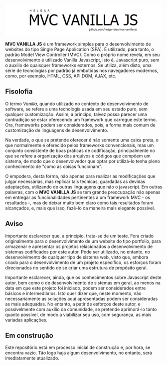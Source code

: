 <img src="mvc-vanilla-js-large.png" alt="MVC VANNILA MVC." style="text-align:center;"/>

<b>MVC VANILLA JS</b> é um framework simples para o desenvolvimento de websites do tipo Single Page Application (SPA). É utilizado, para tanto, o padrão Model View Controller (MVC). Como o próprio nome revela, em seu desenvolvimento é utilizado Vanilla Javascript, isto é, Javascript puro, sem o auxílio de quaisquer frameworks externos. Se utiliza, além disto, uma série de tecnologias por padrão já embutidas nos navegadores modernos, como, por exemplo, HTML, CSS, API DOM, AJAX, etc.


## Fisolofia

O termo <em>Vanilla</em>, quando utilizado no contexto de desenvolvimento de software, se refere a uma tecnologia usada em seu estado puro, sem qualquer customização. Assim, a princípo, talvez possa parecer uma contradição se estar oferecendo um framework que carregue este termo. Ora, frameworks podem ser considerados, pois, a forma mais comum de customização de linguagens de desenvolvimento.

Na verdade, o que se pretende oferecer é não somente uma caixa preta, o que normalmente é oferecido pelos frameworks convencionais, mas um conjunto consistente de boas práticas de codificação, principalmente no que se refere a organização dos arquivos e códigos que compõem um sistema, de modo que o desenvolvedor que optar por utilizá-lo tenha pleno conhecimento de "como as coisas funcionam".

O empodera, desta forma, não apenas para realizar as modificações que julgar necessárias, mas replicar tais técnicas, guardadas as devidas adaptações, utilizando de outras linguagens que não o javascript. Em outras palavras, com o <b>MVC VANILLA JS</b> se tem grande preocupação não apenas em entregar as funcionalidades pertinentes a um framework MVC - os resultados -, mas de deixar muito bem claro como tais resultados foram alcançados, e, mais que isso, fazê-lo da maneira mais elegante possível.

## Aviso
Importante esclarecer que, a princípio, trata-se de um teste. Fora criado originalmente para o desenvolvimento de um website do tipo portfolio, para armazenar e apresentar os projetos relacionados a desenvolvimento de sistemas codificados por este autor. Pode ser utilizado, no entanto, no desenvolvimento de qualquer tipo de sistema web, visto que, embora criado para o desenvolvimento de um projeto específico, os esforços foram direcionados no sentido de se criar uma estrutura de propósito geral.

Importante esclarecer, ainda,  que os conhecimentos sobre Javascript deste autor, bem como o de desenvolvimento de sistemas em geral, ao menos na data em que este projeto foi iniciado, podem ser considerados entre básicos e intermediários. Isto quer dizer que, neste momento, não necessariamente as soluções aqui apresentadas podem ser consideradas as mais adequadas. No entanto, a patir de esforços deste autor, e possívelmente com auxílio da comunidade, se pretende aprimorá-lo tanto quanto possível, de modo a viabilizar seu uso, com segurança, as mais variadas aplicações.

## Em construção

Este repositório está em processo inicial de construção e, por hora, se encontra vazio. Tão logo haja algum desenvolvimento, no entanto, será imediatamente atualizado.

